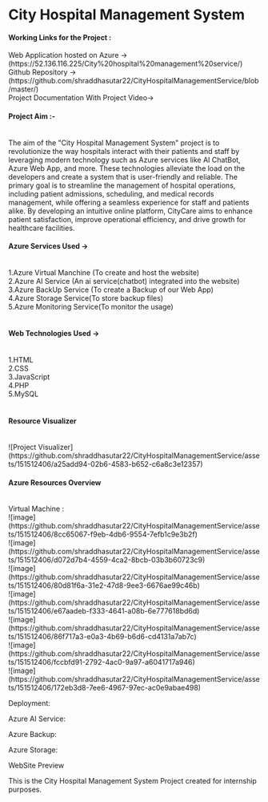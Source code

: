 <h1>City Hospital Management System</h1>
<h4>Working Links for the Project : </h4>
Web Application hosted on Azure -> (https://52.136.116.225/City%20hospital%20management%20service/) </br>
Github Repository -> (https://github.com/shraddhasutar22/CityHospitalManagementService/blob/master/)</br>
Project Documentation With Project Video-> </br>

<h4>Project Aim :- </h4></br>
The aim of the "City Hospital Management System" project is to revolutionize the way hospitals interact with their patients and staff by leveraging modern technology such as Azure services like AI ChatBot, Azure Web App, and more. These technologies alleviate the load on the developers and create a system that is user-friendly and reliable. The primary goal is to streamline the management of hospital operations, including patient admissions, scheduling, and medical records management, while offering a seamless experience for staff and patients alike. By developing an intuitive online platform, CityCare aims to enhance patient satisfaction, improve operational efficiency, and drive growth for healthcare facilities.
</br>
<h4>Azure Services Used -></h4>
</br>
1.Azure Virtual Manchine (To create and host the website)</br>
2.Azure AI Service (An ai service(chatbot) integrated into the website)</br>
3.Azure BackUp Service (To create a Backup of our Web App)</br>
4.Azure Storage Service(To store backup files)</br>
5.Azure Monitoring Service(To monitor the usage)</br>
</br>
<h4>Web Technologies Used -></h4>
</br>
1.HTML</br>
2.CSS</br>
3.JavaScript<br>
4.PHP</br>
5.MySQL</br>
</br>
<h4>Resource Visualizer</h4></br>
![Project Visualizer](https://github.com/shraddhasutar22/CityHospitalManagementService/assets/151512406/a25add94-02b6-4583-b652-c6a8c3e12357)
</br>
<h4>Azure Resources Overview</h4> </br>
Virtual Machine : </br>
![image](https://github.com/shraddhasutar22/CityHospitalManagementService/assets/151512406/8cc65067-f9eb-4db6-9554-7efb1c9e3b2f) </br>
![image](https://github.com/shraddhasutar22/CityHospitalManagementService/assets/151512406/d072d7b4-4559-4ca2-8bcb-03b3b60723c9) </br>
![image](https://github.com/shraddhasutar22/CityHospitalManagementService/assets/151512406/80d81f6a-31e2-47d8-9ee3-6676ae99c46b) </br>
![image](https://github.com/shraddhasutar22/CityHospitalManagementService/assets/151512406/e67aadeb-f333-4641-a08b-6e777618bd6d) </br>
![image](https://github.com/shraddhasutar22/CityHospitalManagementService/assets/151512406/86f717a3-e0a3-4b69-b6d6-cd4131a7ab7c) </br>
![image](https://github.com/shraddhasutar22/CityHospitalManagementService/assets/151512406/fccbfd91-2792-4ac0-9a97-a6041717a946) </br>
![image](https://github.com/shraddhasutar22/CityHospitalManagementService/assets/151512406/172eb3d8-7ee6-4967-97ec-ac0e9abae498) </br>










Deployment:






Azure AI Service:







Azure Backup:







Azure Storage:







WebSite Preview




This is the City Hospital Management System Project created for internship purposes.


